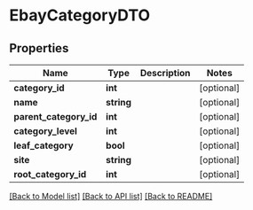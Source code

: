 # EbayCategoryDTO

## Properties
Name | Type | Description | Notes
------------ | ------------- | ------------- | -------------
**category_id** | **int** |  | [optional] 
**name** | **string** |  | [optional] 
**parent_category_id** | **int** |  | [optional] 
**category_level** | **int** |  | [optional] 
**leaf_category** | **bool** |  | [optional] 
**site** | **string** |  | [optional] 
**root_category_id** | **int** |  | [optional] 

[[Back to Model list]](../README.md#documentation-for-models) [[Back to API list]](../README.md#documentation-for-api-endpoints) [[Back to README]](../README.md)


